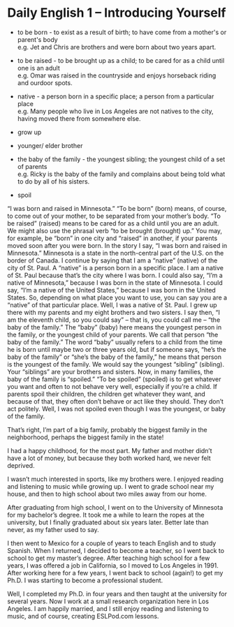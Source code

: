 # Daily English 1 – Introducing Yourself

* to be born - to exist as a result of birth; to have come from a mother's or parent's body
<br> e.g. Jet and Chris are brothers and were born about two years apart.

* to be raised - to be brought up as a child; to be cared for as a child until one is an adult
<br> e.g. Omar was raised in the countryside and enjoys horseback riding and ourdoor spots.

* native - a person born in a specific place; a person from a particular place
<br> e.g. Many people who live in Los Angeles are not natives to the city, having moved there from somewhere else.

* grow up

* younger/ elder brother

* the baby of the family - the youngest sibling; the youngest child of a set of parents
<br> e.g. Ricky is the baby of the family and complains about being told what to do by all of his sisters.

* spoil

“I was born and raised in Minnesota.” “To be born” (born) means, of course, to come out of your mother, to be separated from your mother’s body. “To be raised” (raised) means to be cared for as a child until you are an adult. We might also use the phrasal verb “to be brought (brought) up.” You may, for example, be “born” in one city and “raised” in another, if your parents moved soon after you were born.
In the story I say, “I was born and raised in Minnesota.” Minnesota is a state in the north-central part of the U.S. on the border of Canada. I continue by saying that I am a “native” (native) of the city of St. Paul. A “native” is a person born in a specific place. I am a native of St. Paul because that’s the city where I was born. I could also say, “I’m a native of Minnesota,” because I was born in the state of Minnesota. I could say, “I’m a native of the United States,” because I was born in the United States. So, depending on what place you want to use, you can say you are a “native” of that particular place.
Well, I was a native of St. Paul. I grew up there with my parents and my eight brothers and two sisters. I say then, “I am the eleventh child, so you could say” – that is, you could call me – “the baby of the family.” The “baby” (baby) here means the youngest person in the family, or the youngest child of your parents. We call that person “the baby of the family.” The word “baby” usually refers to a child from the time he is born until maybe two or three years old, but if someone says, “he’s the baby of the family” or “she’s the baby of the family,” he means that person is the youngest of the family. We would say the youngest “sibling” (sibling). Your “siblings” are your brothers and sisters.
Now, in many families, the baby of the family is “spoiled.” “To be spoiled” (spoiled) is to get whatever you want and often to not behave very well, especially if you’re a child. If parents spoil their children, the children get whatever they want, and because of that, they often don’t behave or act like they should. They don’t act politely. Well, I was not spoiled even though I was the youngest, or baby of the family.


That’s right, I’m part of a big family, probably the biggest family in the neighborhood, perhaps the biggest family in the state!

I had a happy childhood, for the most part. My father and mother didn’t have a lot of money, but because they both worked hard, we never felt deprived.

I wasn’t much interested in sports, like my brothers were. I enjoyed reading and listening to music while growing up. I went to grade school near my house, and then to high school about two miles away from our home.

After graduating from high school, I went on to the University of Minnesota for my bachelor’s degree. It took me a while to learn the ropes at the university, but I finally graduated about six years later. Better late than never, as my father used to say.

I then went to Mexico for a couple of years to teach English and to study Spanish. When I returned, I decided to become a teacher, so I went back to school to get my master’s degree. After teaching high school for a few years, I was offered a job in California, so I moved to Los Angeles in 1991. After working here for a few years, I went back to school (again!) to get my Ph.D. I was starting to become a professional student.

Well, I completed my Ph.D. in four years and then taught at the university for several years. Now I work at a small research organization here in Los Angeles. I am happily married, and I still enjoy reading and listening to music, and of course, creating ESLPod.com lessons.

